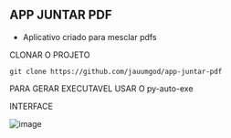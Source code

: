 <h2>APP JUNTAR PDF</h2>


 - Aplicativo criado para mesclar pdfs
 
 CLONAR O PROJETO
 
 ```
 git clone https://github.com/jauumgod/app-juntar-pdf
 ```

PARA GERAR EXECUTAVEL USAR O py-auto-exe 

INTERFACE

![image](https://user-images.githubusercontent.com/69704112/224727785-c66ad5ab-8156-48fa-b555-3bd10f7542fd.png)
